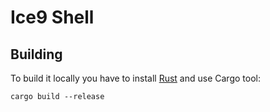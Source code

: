# Ice9 Shell

## Building

To build it locally you have to install [Rust][rust] and use Cargo tool:

```shell
cargo build --release
```

[rust]: <http://www.rust-lang.org/>